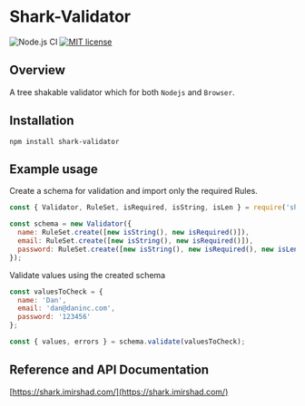 # Shark-Validator
![Node.js CI](https://github.com/irshadjsr21/Shark-Validator/workflows/Node.js%20CI/badge.svg?branch=master)
[![MIT license](https://img.shields.io/badge/License-MIT-blue.svg)](https://lbesson.mit-license.org/)

## Overview
A tree shakable validator which for both `Nodejs` and `Browser`.

## Installation
```
npm install shark-validator
```

## Example usage
Create a schema for validation and import only the required Rules.

```js
const { Validator, RuleSet, isRequired, isString, isLen } = require('shark-validator');

const schema = new Validator({
  name: RuleSet.create([new isString(), new isRequired()]),
  email: RuleSet.create([new isString(), new isRequired()]),
  password: RuleSet.create([new isString(), new isRequired(), new isLen({ min:8 })]),
});
```

Validate values using the created schema

```js
const valuesToCheck = {
  name: 'Dan',
  email: 'dan@daninc.com',
  password: '123456'
};

const { values, errors } = schema.validate(valuesToCheck);
```

## Reference and API Documentation
[https://shark.imirshad.com/](https://shark.imirshad.com/)